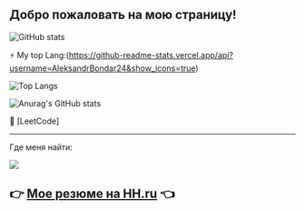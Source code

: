 ## Добро пожаловать на мою страницу!
![GitHub stats](http://github-profile-summary-cards.vercel.app/api/cards/profile-details?username=AleksandrBondar24&theme=github)

⚡ My top Lang:(https://github-readme-stats.vercel.app/api?username=AleksandrBondar24&show_icons=true)

![Top Langs](https://github-readme-stats.vercel.app/api/top-langs/?username=AleksandrBondar24&layout=compact)

![Anurag's GitHub stats](https://github-readme-stats.vercel.app/api?username=AleksandrBondar24&show_icons=true)

🔭 [LeetCode]

---
Где меня найти:

<a href="https://t.me/BeGLeTs24"><img src="https://img.shields.io/badge/Telegram-2CA5E0?style=for-the-badge&logo=telegram&logoColor=white"></a>

## 👉 [Мое резюме на HH.ru](https://voronezh.hh.ru/applicant/resumes/view?resume=7b71835bff0421e7eb0039ed1f515038355142) 👈
<!--
**AleksandrBondar24/AleksandrBondar24** is a ✨ _special_ ✨ repository because its `README.md` (this file) appears on your GitHub profile.

Here are some ideas to get you started:

- 🔭 I’m currently working on ...
- 🌱 I’m currently learning ...
- 👯 I’m looking to collaborate on ...
- 🤔 I’m looking for help with ...
- 💬 Ask me about ...
- 📫 How to reach me: ...
- 😄 Pronouns: ...
- ⚡ Fun fact: ...
-->
